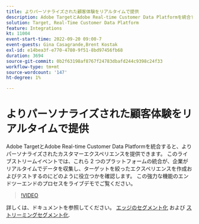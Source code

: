 ```yaml
---
title: よりパーソナライズされた顧客体験をリアルタイムで提供
description: Adobe TargetとAdobe Real-time Customer Data Platformを統合すると、よりパーソナライズされたカスタマーエクスペリエンスを提供できます。 このライブストリームイベントでは、これら 2 つのプラットフォームの統合が、企業がリアルタイムでデータを収集し、ターゲットを絞ったエクスペリエンスを作成およびテストするのにどのように役立つかを確認します。 この強力な機能のエンドツーエンドのプロセスをライブデモでご覧ください。
solution: Target, Real-Time Customer Data Platform
feature: Integrations
kt: 11004
event-start-time: 2022-09-20 09:00-7
event-guests: Gina Casagrande,Brent Kostak
exl-id: e14bea3f-e770-4780-9f51-8bd97456fb68
duration: 3694
source-git-commit: 0b2f63198af8767f24783dbafd244c9398c24f33
workflow-type: tm+mt
source-wordcount: '147'
ht-degree: 1%

---
```


# よりパーソナライズされた顧客体験をリアルタイムで提供

Adobe TargetとAdobe Real-time Customer Data Platformを統合すると、よりパーソナライズされたカスタマーエクスペリエンスを提供できます。 このライブストリームイベントでは、これら 2 つのプラットフォームの統合が、企業がリアルタイムでデータを収集し、ターゲットを絞ったエクスペリエンスを作成およびテストするのにどのように役立つかを確認します。 この強力な機能のエンドツーエンドのプロセスをライブデモでご覧ください。

>[!VIDEO](https://video.tv.adobe.com/v/3409425/?quality=12&learn=on)

詳しくは、ドキュメントを参照してください。 [エッジのセグメント化](https://experienceleague.adobe.com/docs/experience-platform/segmentation/ui/edge-segmentation.html?lang=ja) および [ストリーミングセグメント化](https://experienceleague.adobe.com/docs/experience-platform/segmentation/ui/streaming-segmentation.html?lang=ja).

